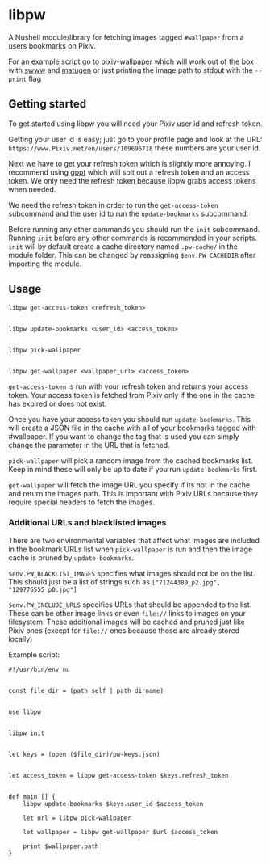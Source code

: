 # libpw


A Nushell module/library for fetching images tagged `#wallpaper` from a users bookmarks on Pixiv.

For an example script go to [pixiv-wallpaper](../pixiv-wallpaper) which will work out of the box with [swww](https://github.com/LGFae/swww) and [matugen](https://github.com/InioX/matugen) or just printing the image path to stdout with the `--print` flag

## Getting started
To get started using libpw you will need your Pixiv user id and refresh token. 

Getting your user id is easy; just go to your profile page and look at the URL: `https://www.Pixiv.net/en/users/109696718` these numbers are your user id.

Next we have to get your refresh token which is slightly more annoying. I recommend using [gppt](https://github.com/eggplants/get-Pixivpy-token) which will spit out a refresh token and an access token. We only need the refresh token because libpw grabs access tokens when needed.



We need the refresh token in order to run the `get-access-token` subcommand and the user id to run the `update-bookmarks` subcommand.

Before running any other commands you should run the `init` subcommand. Running `init` before any other commands is recommended in your scripts. `init` will by default create a cache directory named `.pw-cache/` in the module folder. This can be changed by reassigning `$env.PW_CACHEDIR` after importing the module.



## Usage

```nushell
libpw get-access-token <refresh_token>


libpw update-bookmarks <user_id> <access_token>


libpw pick-wallpaper


libpw get-wallpaper <wallpaper_url> <access_token>

```

`get-access-token` is run with your refresh token and returns your access token. Your access token is fetched from Pixiv only if the one in the cache has expired or does not exist.

Once you have your access token you should run `update-bookmarks`. This will create a JSON file in the cache with all of your bookmarks tagged with #wallpaper. If you want to change the tag that is used you can simply change the parameter in the URL that is fetched.

`pick-wallpaper` will pick a random image from the cached bookmarks list. Keep in mind these will only be up to date if you run `update-bookmarks` first.

`get-wallpaper` will fetch the image URL you specify if its not in the cache and return the images path. This is important with Pixiv URLs because they require special headers to fetch the images.

### Additional URLs and blacklisted images
There are two environmental variables that affect what images are included in the bookmark URLs list when `pick-wallpaper` is run and then the image cache is pruned by `update-bookmarks`.

`$env.PW_BLACKLIST_IMAGES` specifies what images should not be on the list. This should just be a list of strings such as `["71244380_p2.jpg", "129776555_p0.jpg"]`

`$env.PW_INCLUDE_URLS` specifies URLs that should be appended to the list. These can be other image links or even `file://` links to images on your filesystem. These additional images will be cached and pruned just like Pixiv ones (except for `file://` ones because those are already stored locally)


Example script:
```nushell
#!/usr/bin/env nu


const file_dir = (path self | path dirname)


use libpw


libpw init


let keys = (open ($file_dir)/pw-keys.json)


let access_token = libpw get-access-token $keys.refresh_token


def main [] {
    libpw update-bookmarks $keys.user_id $access_token

    let url = libpw pick-wallpaper

    let wallpaper = libpw get-wallpaper $url $access_token

    print $wallpaper.path
}
```

















